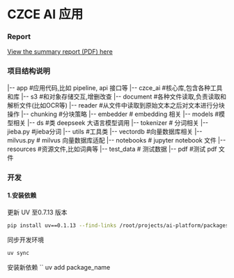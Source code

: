 # CZCE AI 应用

### Report
[View the summary report (PDF) here](report/Jingfang_Gu_2025_CZCE_Summer_AI_Internship_Report.pdf)

### 项目结构说明

|-- app                             #应用代码,比如 pipeline, api 接口等
|-- czce_ai                         #核心库,包含各种工具和库
    |-- s3                          #和对象存储交互,增删改查
    |-- document                    #各种文件读取,负责读取和解析文件(比如OCR等)
        |-- reader                  #从文件中读取到原始文本之后对文本进行分块操作
        |-- chunking                #分块策略
    |-- embedder                    # embedding 相关
    |-- models                      #模型相关
        |-- ds                      #类 deepseek 大语言模型调用
    |-- tokenizer                   # 分词相关
        |-- jieba.py                #jieba分词
    |-- utils                       #工具类
    |-- vectordb                    #向量数据库相关
        |-- milvus.py               # milvus 向量数据库适配
|-- notebooks                       # jupyter notebook 文件
|-- resources                       #资源文件,比如词典等
|-- test_data                       # 测试数据
    |-- pdf                         #测试 pdf 文件

### 开发

#### 1.安装依赖

更新 UV 至0.7.13 版本
```bash
pip install uv==0.1.13 --find-links /root/projects/ai-platform/packages/
```

同步开发环境

```bash
uv sync
```

安装新依赖
``
uv add package_name
```
